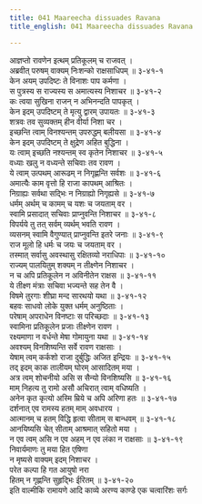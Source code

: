 ```yaml
---
title: 041 Maareecha dissuades Ravana
title_english: 041 Maareecha dissuades Ravana

---
```


<div class="audioEmbed"  caption="श्रीराम-हरिसीताराममूर्ति-घनपाठिभ्यां वचनम्" src="https://archive.org/download/Ramayana-recitation-Sriram-harisItArAmamUrti-Ghanapaati-v2/Kanda_3/Kanda_3_ARK-041-Maaricho_Upadeshaha.mp3"></div>

आज्ञप्तो रावणेन इत्थम् प्रतिकूलम् च राजवत् ।  
अब्रवीत् परुषम् वाक्यम् निःशन्को राक्षसाधिपम् ॥ ३-४१-१  
केन अयम् उपदिष्टः ते विनाशः पाप कर्मणा ।  
स पुत्रस्य स राज्यस्य स अमात्यस्य निशाचर ॥ ३-४१-२  
कः त्वया सुखिना राजन् न अभिनन्दति पापकृत् ।  
केन इदम् उपदिष्टम् ते मृत्यु द्वारम् उपायतः ॥ ३-४१-३  
शत्रवः तव सुव्यक्तम् हीन वीर्या निशा चर ।  
इच्छन्ति त्वाम् विनश्यन्तम् उपरुद्धम् बलीयसा ॥ ३-४१-४  
केन इदम् उपदिष्टम् ते क्षुद्रेण अहित बुद्धिना ।  
यः त्वाम् इच्छति नश्यन्तम् स्व कृतेन निशाचर ॥ ३-४१-५  
वध्याः खलु न वध्यन्ते सचिवाः तव रावण ।  
ये त्वाम् उत्पथम् आरूढम् न निगृह्णन्ति सर्वशः ॥ ३-४१-६  
अमात्यैः काम वृत्तो हि राजा कापथम् आश्रितः ।  
निग्राह्यः सर्वथा सद्भिः न निग्राह्यो निगृह्यसे ॥ ३-४१-७  
धर्मम् अर्थम् च कामम् च यशः च जयताम् वर ।  
स्वामि प्रसादात् सचिवाः प्राप्नुवन्ति निशाचर ॥ ३-४१-८  
विपर्यये तु तत् सर्वम् व्यर्थम् भवति रावण ।  
व्यसनम् स्वामि वैगुण्यात् प्राप्नुवन्ति इतरे जनाः ॥ ३-४१-९  
राज मूलो हि धर्मः च जयः च जयताम् वर ।  
तस्मात् सर्वासु अवस्थासु रक्षितव्यो नराधिपाः ॥ ३-४१-१०  
राज्यम् पालयितुम् शक्यम् न तीक्ष्णेन निशाचर ।  
न च अपि प्रतिकूलेन न अविनीतेन राक्षस ॥ ३-४१-११  
ये तीक्ष्ण मंत्राः सचिवा भज्यन्ते सह तेन वै ।  
विषमे तुरगाः शीघ्रा मन्द सारथयो यथा ॥ ३-४१-१२  
बहवः साधवो लोके युक्त धर्मम् अनुष्ठिताः ।  
परेषाम् अपराधेन विनष्टाः स परिच्छदाः ॥ ३-४१-१३  
स्वामिना प्रतिकूलेन प्रजाः तीक्ष्णेन रावण ।  
रक्ष्यमाणा न वर्धन्ते मेषा गोमायुना यथा ॥ ३-४१-१४  
अवश्यम् विनशिष्यन्ति सर्वे रावण राक्षसाः ।  
येषाम् त्वम् कर्कशो राजा दुर्बुद्धिः अजित इन्द्रियः ॥ ३-४१-१५  
तद् इदम् काक तालीयम् घोरम् आसादितम् मया ।  
अत्र त्वम् शोचनीयो असि स सैन्यो विनशिष्यसि ॥ ३-४१-१६  
माम् निहत्य तु रामो असौ अचिरात् त्वाम् वधिष्यति ।  
अनेन कृत कृत्यो अस्मि म्रिये च अपि अरिणा हतः ॥ ३-४१-१७  
दर्शनात् एव रामस्य हतम् माम् अवधारय ।  
आत्मानम् च हतम् विद्धि हृत्वा सीताम् स बान्धवम् ॥ ३-४१-१८  
आनयिष्यसि चेत् सीताम् आश्रमात् सहितो मया ।  
न एव त्वम् असि न एव अहम् न एव लंका न राक्षसाः ॥ ३-४१-१९  
निवार्यमाणः तु मया हित एषिणा  
न मृष्यसे वाक्यम् इदम् निशाचर ।  
परेत कल्पा हि गत आयुषो नरा  
हितम् न गृह्णन्ति सुहृद्भिः ईरितम् ॥ ३-४१-२०  
इति वाल्मीकि रामायणे आदि काव्ये अरण्य काण्डे एक चत्वारिंशः सर्गः